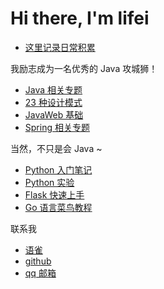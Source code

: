 # Hi there, I'm lifei

- [这里记录日常积累](https://www.yuque.com/happyflyer/mg9vun)

我励志成为一名优秀的 Java 攻城狮！

- [Java 相关专题](https://www.yuque.com/happyflyer/yolfgo)
- [23 种设计模式](https://www.yuque.com/happyflyer/pvn6we)
- [JavaWeb 基础](https://www.yuque.com/happyflyer/absnqk)
- [Spring 相关专题](https://www.yuque.com/happyflyer/qib13o)

当然，不只是会 Java ~

- [Python 入门笔记](https://www.yuque.com/happyflyer/cpmoka)
- [Python 实验](https://www.yuque.com/happyflyer/sp1m6h)
- [Flask 快速上手](https://github.com/happyflyer/flask-quickstart)
- [Go 语言菜鸟教程](https://github.com/happyflyer/Go-Notes)

联系我

- [语雀](https://www.yuque.com/happyflyer?tab=books)
- [github](https://github.com/happyflyer)
- [qq 邮箱](mailto:1058235935@qq.com)
